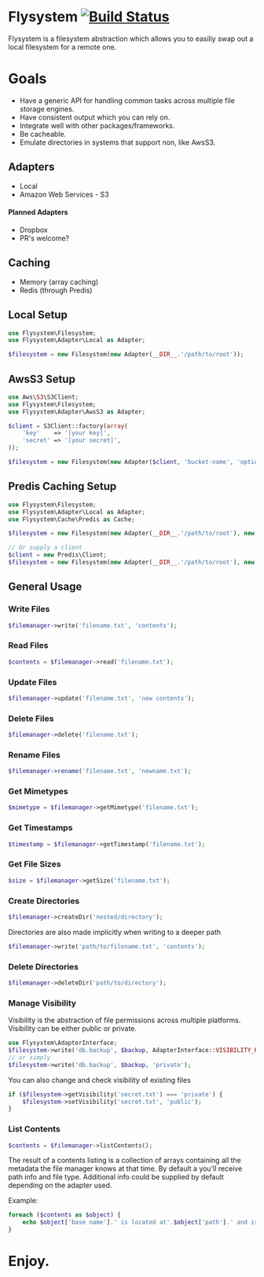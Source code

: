 # Flysystem [![Build Status](https://travis-ci.org/FrenkyNet/Flysystem.png)](https://travis-ci.org/FrenkyNet/Flysystem)

Flysystem is a filesystem abstraction which allows you to easiliy swap out a local filesystem for a remote one.

# Goals

* Have a generic API for handling common tasks across multiple file storage engines.
* Have consistent output which you can rely on.
* Integrate well with other packages/frameworks.
* Be cacheable.
* Emulate directories in systems that support non, like AwsS3.

## Adapters

* Local
* Amazon Web Services - S3

#### Planned Adapters

* Dropbox
* PR's welcome?

## Caching

* Memory (array caching)
* Redis (through Predis)

## Local Setup

```php
use Flysystem\Filesystem;
use Flysystem\Adapter\Local as Adapter;

$filesystem = new Filesystem(new Adapter(__DIR__.'/path/to/root'));
```
## AwsS3 Setup

```php
use Aws\S3\S3Client;
use Flysystem\Filesystem;
use Flysystem\Adapter\AwsS3 as Adapter;

$client = S3Client::factory(array(
    'key'    => '[your key]',
    'secret' => '[your secret]',
));

$filesystem = new Filesystem(new Adapter($client, 'bucket-name', 'optional-prefix'));
```

## Predis Caching Setup

```php
use Flysystem\Filesystem;
use Flysystem\Adapter\Local as Adapter;
use Flysystem\Cache\Predis as Cache;

$filesystem = new Filesystem(new Adapter(__DIR__.'/path/to/root'), new Cache);

// Or supply a client
$client = new Predis\Client;
$filesystem = new Filesystem(new Adapter(__DIR__.'/path/to/root'), new Cache($client));
```

## General Usage

### Write Files

```php
$filemanager->write('filename.txt', 'contents');
```

### Read Files

```php
$contents = $filemanager->read('filename.txt');
```

### Update Files

```php
$filemanager->update('filename.txt', 'new contents');
```

### Delete Files

```php
$filemanager->delete('filename.txt');
```

### Rename Files

```php
$filemanager->rename('filename.txt', 'newname.txt');
```

### Get Mimetypes

```php
$mimetype = $filemanager->getMimetype('filename.txt');
```

### Get Timestamps

```php
$timestamp = $filemanager->getTimestamp('filename.txt');
```

### Get File Sizes

```php
$size = $filemanager->getSize('filename.txt');
```

### Create Directories

```php
$filemanager->createDir('nested/directory');
```
Directories are also made implicitly when writing to a deeper path

```php
$filemanager->write('path/to/filename.txt', 'contents');
```

### Delete Directories

```php
$filemanager->deleteDir('path/to/directory');
```

### Manage Visibility

Visibility is the abstraction of file permissions across multiple platforms. Visibility can be either public or private.

```php
use Flysystem\AdapterInterface;
$filesystem->write('db.backup', $backup, AdapterInterface::VISIBILITY_PRIVATE);
// or simply
$filesystem->write('db.backup', $backup, 'private');
```

You can also change and check visibility of existing files

```php
if ($filesystem->getVisibility('secret.txt') === 'private') {
	$filesystem->setVisibility('secret.txt', 'public');
}
```

### List Contents

```php
$contents = $filemanager->listContents();
```

The result of a contents listing is a collection of arrays containing all the metadata the file manager knows at that time. By default a you'll receive path info and file type. Additional info could be supplied by default depending on the adapter used.

Example:

```php
foreach ($contents as $object) {
	echo $object['base name'].' is located at'.$object['path'].' and is a '.$object['type'];
}
```

# Enjoy.
